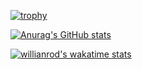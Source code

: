 
[![trophy](https://github-profile-trophy.vercel.app/?username=HugoSanctorum&theme=onedark&rank=SECRET,SSS,SS,S,AAA,AA,A)](https://github.com/ryo-ma/github-profile-trophy)

[![Anurag's GitHub stats](https://github-readme-stats.vercel.app/api?username=HugoSanctorum&show_icons=true&theme=dracula)](https://github.com/anuraghazra/github-readme-stats)

[![willianrod's wakatime stats](https://github-readme-stats.vercel.app/api/wakatime?username=@HugoSanctorum&theme=dracula)](https://github.com/anuraghazra/github-readme-stats)
